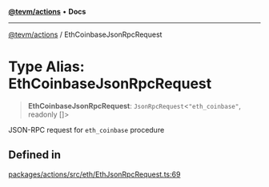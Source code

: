[**@tevm/actions**](../README.md) • **Docs**

***

[@tevm/actions](../globals.md) / EthCoinbaseJsonRpcRequest

# Type Alias: EthCoinbaseJsonRpcRequest

> **EthCoinbaseJsonRpcRequest**: `JsonRpcRequest`\<`"eth_coinbase"`, readonly []\>

JSON-RPC request for `eth_coinbase` procedure

## Defined in

[packages/actions/src/eth/EthJsonRpcRequest.ts:69](https://github.com/evmts/tevm-monorepo/blob/main/packages/actions/src/eth/EthJsonRpcRequest.ts#L69)
